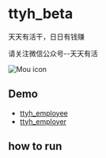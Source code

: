 # ttyh_beta
天天有活干，日日有钱赚

请关注微信公众号--天天有活


![Mou icon](http://www.51duangong.com/images/browse.jpg)

Demo
---
* [ttyh_employee](http://www.ebuyme.cn:8100)
* [ttyh_employer](http://www.ebuyme.cn:8101)


how to run
---

